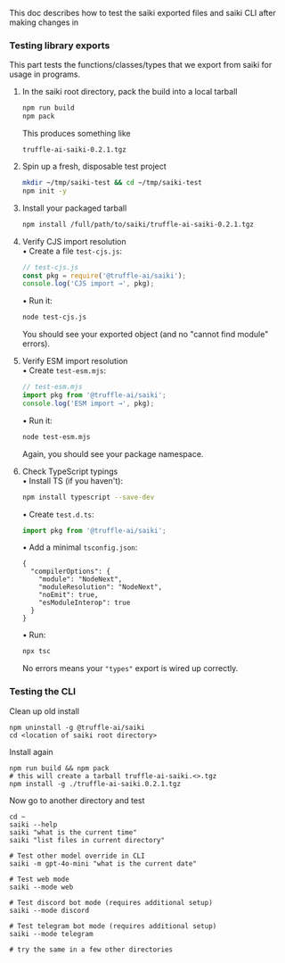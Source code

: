 This doc describes how to test the saiki exported files and saiki CLI after making changes in 

### Testing library exports
This part tests the functions/classes/types that we export from saiki for usage in programs.

1.  In the saiki root directory, pack the build into a local tarball  
    ```bash
    npm run build
    npm pack
    ```  
    This produces something like  
    ```
    truffle-ai-saiki-0.2.1.tgz
    ```

2.  Spin up a fresh, disposable test project  
    ```bash
    mkdir ~/tmp/saiki-test && cd ~/tmp/saiki-test
    npm init -y
    ```

3.  Install your packaged tarball  
    ```bash
    npm install /full/path/to/saiki/truffle-ai-saiki-0.2.1.tgz
    ```

4.  Verify CJS import resolution  
    • Create a file `test-cjs.js`:
    ```js
    // test-cjs.js
    const pkg = require('@truffle-ai/saiki');
    console.log('CJS import →', pkg);
    ```  
    • Run it:
    ```bash
    node test-cjs.js
    ```
    You should see your exported object (and no "cannot find module" errors).

5.  Verify ESM import resolution  
    • Create `test-esm.mjs`:
    ```js
    // test-esm.mjs
    import pkg from '@truffle-ai/saiki';
    console.log('ESM import →', pkg);
    ```  
    • Run it:
    ```bash
    node test-esm.mjs
    ```
    Again, you should see your package namespace.

6.  Check TypeScript typings  
    • Install TS (if you haven't):  
      ```bash
      npm install typescript --save-dev
      ```  
    • Create `test.d.ts`:
    ```ts
    import pkg from '@truffle-ai/saiki';
    ```
    • Add a minimal `tsconfig.json`:
    ```jsonc
    {
      "compilerOptions": {
        "module": "NodeNext",
        "moduleResolution": "NodeNext",
        "noEmit": true,
        "esModuleInterop": true
      }
    }
    ```  
    • Run:
    ```bash
    npx tsc
    ```  
    No errors means your `"types"` export is wired up correctly.

### Testing the CLI

Clean up old install
```
npm uninstall -g @truffle-ai/saiki
cd <location of saiki root directory>
```

Install again
```
npm run build && npm pack
# this will create a tarball truffle-ai-saiki.<>.tgz
npm install -g ./truffle-ai-saiki.0.2.1.tgz
```

Now go to another directory and test
```
cd ~
saiki --help 
saiki "what is the current time"
saiki "list files in current directory"

# Test other model override in CLI
saiki -m gpt-4o-mini "what is the current date"

# Test web mode
saiki --mode web

# Test discord bot mode (requires additional setup)
saiki --mode discord

# Test telegram bot mode (requires additional setup)
saiki --mode telegram

# try the same in a few other directories
```